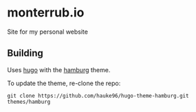 # monterrub.io

Site for my personal website

## Building

Uses [hugo](https://gohugo.io/) with the [hamburg](https://github.com/hauke96/hugo-theme-hamburg) theme.

To update the theme, re-clone the repo:

```
git clone https://github.com/hauke96/hugo-theme-hamburg.git themes/hamburg
```